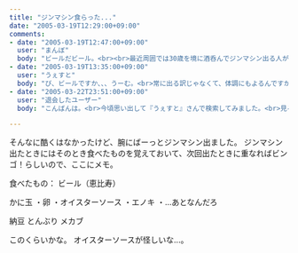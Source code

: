 ```yaml
---
title: "ジンマシン食らった..."
date: "2005-03-19T12:29:00+09:00"
comments:
- date: "2005-03-19T12:47:00+09:00"
  user: "まんぼ"
  body: "ビールだビール。<br><br>最近周囲では30歳を境に酒呑んでジンマシン出る人が増えてるし、かく言う自分もずいぶん前からアルコールで出るしね。"
- date: "2005-03-19T13:35:00+09:00"
  user: "うぇすと"
  body: "び、ビールですか、、、うーむ。<br>常に出る訳じゃなくて、体調にもよるんですかね、きっと。<br><br>アルコールだとすると、ビール以外で試してみなくては！<br>（最近F1のある週末は、まったりと１日かけてワインボトル１本空けてる♪）"
- date: "2005-03-22T23:51:00+09:00"
  user: "退会したユーザー"
  body: "こんばんは。<br>今頃思い出して『うぇすと』さんで検索してみました。<br>見るからにデリケートそうな体なので、お大事に...(^^;<br>私は、卵に1票かなあ。ちょっとハズレを引いたとか。<br><br>でも、納豆・トンブリ・めかぶは素敵な組み合わせですね。"

---
```


そんなに酷くはなかったけど、腕にばーっとジンマシン出ました。
ジンマシン出たときにはそのとき食べたものを覚えておいて、次回出たときに重なればビンゴ！らしいので、ここにメモ。

食べたもの：
ビール（恵比寿）

かに玉
・卵
・オイスターソース
・エノキ
・...あとなんだろ

納豆
とんぶり
メカブ


このくらいかな。
オイスターソースが怪しいな...。
